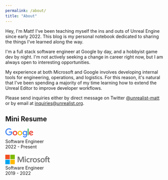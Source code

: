 ```yaml
---
permalink: /about/
title: "About"
---
```


Hey, I'm Matt! I've been teaching myself the ins and outs of Unreal Engine since early 2022. This blog is my personal notebook dedicated to sharing the things I've learned along the way.

I'm a full stack software engineer at Google by day, and a hobbyist game dev by night. I'm not actively seeking a change in career right now, but I am always open to interesting opportunities.

My experience at both Microsoft and Google involves developing internal tools for engineering, operations, and logistics. For this reason, it's natural that I've been spending a majority of my time learning how to extend the Unreal Editor to improve developer workflows.

Please send inquiries either by direct message on Twitter [@unrealist-matt](https://twitter.com/unrealist_matt) or by email at [inquiries@unrealist․org](mailto:inquiries@unrealist.org).

## Mini Resume
<img src="/assets/images/Google_logo.svg" style="height: 30px;" /><br/>Software Engineer<br/>2022 - Present
<br/><br/>
<img src="/assets/images/Microsoft_logo.svg" style="height: 30px;" /><br/>Software Engineer<br/>2019 - 2022
